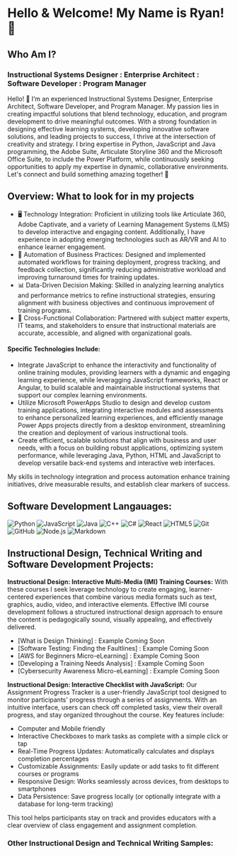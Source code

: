 <h1>Hello & Welcome! My Name is Ryan! 📡

<h2>Who Am I?</h2>

<h3>Instructional Systems Designer : Enterprise Architect : Software Developer : Program Manager</h3>

Hello! 👋 I’m an experienced Instructional Systems Designer, Enterprise Architect, Software Developer, and Program Manager. My passion lies in creating impactful solutions that blend technology, education, and program development to drive meaningful outcomes. With a strong foundation in designing effective learning systems, developing innovative software solutions, and leading projects to success, I thrive at the intersection of creativity and strategy. I bring expertise in Python, JavaScript and Java programming, the Adobe Suite, Articulate Storyline 360 and the Microsoft Office Suite, to include the Power Platform, while continuously seeking opportunities to apply my expertise in dynamic, collaborative environments. Let's connect and build something amazing together! 🚀

<h2>Overview: What to look for in my projects</h2>

- 🖥️ Technology Integration: Proficient in utilizing tools like Articulate 360, Adobe Captivate, and a variety of Learning Management Systems (LMS) to develop interactive and engaging content. Additionally, I have experience in adopting emerging technologies such as AR/VR and AI to enhance learner engagement.
- 📂 Automation of Business Practices: Designed and implemented automated workflows for training deployment, progress tracking, and feedback collection, significantly reducing administrative workload and improving turnaround times for training updates.
- 📊 Data-Driven Decision Making: Skilled in analyzing learning analytics and performance metrics to refine instructional strategies, ensuring alignment with business objectives and continuous improvement of training programs.
- 📩 Cross-Functional Collaboration: Partnered with subject matter experts, IT teams, and stakeholders to ensure that instructional materials are accurate, accessible, and aligned with organizational goals.

<h4>Specific Technologies Include:</h4>

- Integrate JavaScript to enhance the interactivity and functionality of online training modules, providing learners with a dynamic and engaging learning experience, while leveragging JavaScript frameworks, React or Angular, to build scalable and maintainable instructional systems that support our complex learning environments.
- Utilize Microsoft PowerApps Studio to design and develop custom training applications, integrating interactive modules and assessments to enhance personalized learning experiences, and efficiently manage Power Apps projects directly from a desktop environment, streamlining the creation and deployment of various instructional tools.
- Create efficient, scalable solutions that align with business and user needs, with a focus on building robust applications, optimizing system performance, while leveraging Java, Python, HTML and JavaScript to develop versatile back-end systems and interactive web interfaces.

My skills in technology integration and process automation enhance training initiatives, drive measurable results, and establish clear markers of success.

<h2>Software Development Langauages:</h2>

![Python](https://img.shields.io/badge/python-%233776AB.svg?style=flat&logo=python&logoColor=white)
![JavaScript](https://img.shields.io/badge/javascript-%23F7DF1E.svg?style=flat&logo=javascript&logoColor=black)
![Java](https://img.shields.io/badge/java-%23ED8B00.svg?style=flat&logo=java&logoColor=white)
![C++](https://img.shields.io/badge/c++-%2300599C.svg?style=flat&logo=c%2B%2B&logoColor=white)
![C#](https://img.shields.io/badge/c%23-%23239120.svg?style=flat&logo=c-sharp&logoColor=white)
![React](https://img.shields.io/badge/react-%2361DAFB.svg?style=flat&logo=react&logoColor=black)
![HTML5](https://img.shields.io/badge/html5-%23E34F26.svg?style=flat&logo=html5&logoColor=white)
![Git](https://img.shields.io/badge/git-%23F05033.svg?style=flat&logo=git&logoColor=white)
![GitHub](https://img.shields.io/badge/github-%23181717.svg?style=flat&logo=github&logoColor=white)
![Node.js](https://img.shields.io/badge/node.js-%23339933.svg?style=flat&logo=nodedotjs&logoColor=white)
![Markdown](https://img.shields.io/badge/Markdown-%23000000.svg?style=flat&logo=markdown&logoColor=white)

<h2>Instructional Design, Technical Writing and Software Development Projects:</h2>

<b>Instructional Design: Interactive Multi-Media (IMI) Training Courses:</b> With these courses I seek leverage technology to create engaging, learner-centered experiences that combine various media formats such as text, graphics, audio, video, and interactive elements. Effective IMI course development follows a structured instructional design approach to ensure the content is pedagogically sound, visually appealing, and effectively delivered.

- [What is Design Thinking] : Example Coming Soon
- [Software Testing: Finding the Faultlines] : Example Coming Soon
- [AWS for Beginners Micro-eLearning] : Example Coming Soon
- [Developing a Training Needs Analysis] : Example Coming Soon
- [Cybersecurity Awareness Micro-eLearning] : Example Coming Soon

<b>Instructional Design: Interactive Checklist with JavaScript:</b>
Our Assignment Progress Tracker is a user-friendly JavaScript tool designed to monitor participants' progress through a series of assignments. With an intuitive interface, users can check off completed tasks, view their overall progress, and stay organized throughout the course. Key features include:

- Computer and Mobile friendly
- Interactive Checkboxes to mark tasks as complete with a simple click or tap
- Real-Time Progress Updates: Automatically calculates and displays completion percentages
- Customizable Assignments: Easily update or add tasks to fit different courses or programs
- Responsive Design: Works seamlessly across devices, from desktops to smartphones
- Data Persistence: Save progress locally (or optionally integrate with a database for long-term tracking)

This tool helps participants stay on track and provides educators with a clear overview of class engagement and assignment completion.

<h3>Other Instructional Design and Technical Writing Samples:</h3>
